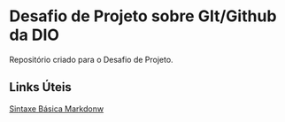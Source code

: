 # Desafio de Projeto sobre GIt/Github da DIO
Repositório criado para o Desafio de Projeto.

## Links Úteis
[Sintaxe Básica Markdonw](https://www.markdownguide.org/basic-syntax/)
